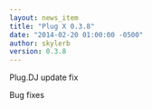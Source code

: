```yaml
---
layout: news_item
title: "Plug X 0.3.8"
date: "2014-02-20 01:00:00 -0500"
author: skylerb
version: 0.3.8
---
```


Plug.DJ update fix

Bug fixes